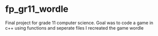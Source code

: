 # fp_gr11_wordle
Final project for grade 11 computer science.
Goal was to code a game in c++ using functions and seperate files
I recreated the game wordle
